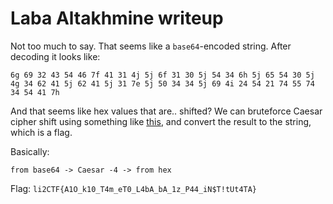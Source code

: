 # Laba Altakhmine writeup
Not too much to say. That seems like a `base64`-encoded string. After decoding it looks like:

```
6g 69 32 43 54 46 7f 41 31 4j 5j 6f 31 30 5j 54 34 6h 5j 65 54 30 5j 4g 34 62 41 5j 62 41 5j 31 7e 5j 50 34 34 5j 69 4i 24 54 21 74 55 74 34 54 41 7h
```

And that seems like hex values that are.. shifted? We can bruteforce Caesar cipher shift using something like [this](solve.py), and convert the result to the string, which is a flag.

Basically:
```
from base64 -> Caesar -4 -> from hex
```

Flag: `li2CTF{A1O_k10_T4m_eT0_L4bA_bA_1z_P44_iN$T!tUt4TA}`
